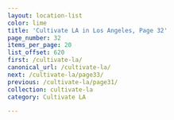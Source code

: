 ```yaml
---
layout: location-list
color: lime
title: 'Cultivate LA in Los Angeles, Page 32'
page_number: 32
items_per_page: 20
list_offset: 620
first: /cultivate-la/
canonical_url: /cultivate-la/
next: /cultivate-la/page33/
previous: /cultivate-la/page31/
collection: cultivate-la
category: Cultivate LA

---
```

